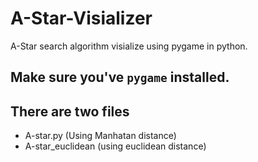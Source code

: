 # A-Star-Visializer

A-Star search algorithm visialize using pygame
 in python.
## Make sure you've ```pygame``` installed.

## There are two files

- A-star.py (Using Manhatan distance)
- A-star_euclidean (using euclidean distance)
